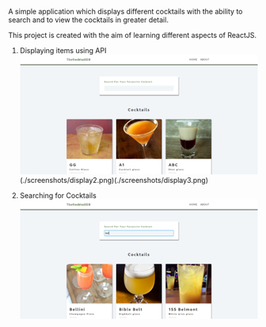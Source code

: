A simple application which displays different cocktails with the ability to search and to view the cocktails in greater detail.

This project is created with the aim of learning different aspects of ReactJS.

1. Displaying items using API
!['Cocktails screenshot'](./screenshots/display1.png)(./screenshots/display2.png)(./screenshots/display3.png)

2. Searching for Cocktails
!['Cocktails search'](./screenshots/search.png)

